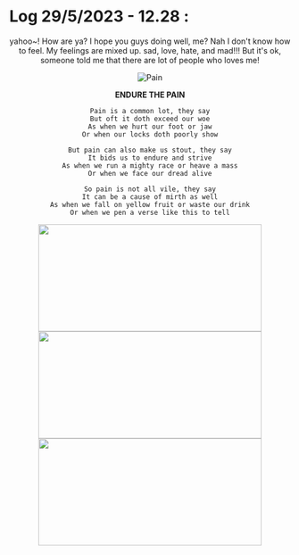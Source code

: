 # Log 29/5/2023 - 12.28 :</bold>
<center> yahoo~!   
How are ya? I hope you guys doing well, me? Nah I don't know how to feel. My feelings are mixed up. sad, love, hate, and mad!!! But it's ok, someone told me that there are lot of people who loves me! 

![Pain](https://media.tenor.com/yM1cCQGkVTgAAAAM/k-on-yui-hirasawa.gif)

 <bold> **ENDURE THE PAIN**
```text
Pain is a common lot, they say
But oft it doth exceed our woe
As when we hurt our foot or jaw
Or when our locks doth poorly show

But pain can also make us stout, they say
It bids us to endure and strive
As when we run a mighty race or heave a mass
Or when we face our dread alive

So pain is not all vile, they say
It can be a cause of mirth as well
As when we fall on yellow fruit or waste our drink
Or when we pen a verse like this to tell
```

<div>
    <img align="center" src="https://github-readme-streak-stats.herokuapp.com/?user=riveong&theme=radical&hide_border=true" height="192px"  width="400px" />
    <img align="center" src="https://github-readme-stats.vercel.app/api/top-langs/?username=riveong&layout=compact&theme=radical&hide_border=true" height="192px"  width="400px">
    <img align="center" src="https://github-readme-stats.vercel.app/api?username=riveong&count_private=true&theme=radical&hide_border=true&hide=stars" height="192px"  width="400px"/>
  </div>
